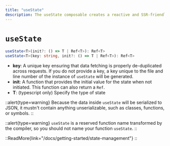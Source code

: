 ```yaml
---
title: "useState"
description: The useState composable creates a reactive and SSR-friendly shared state.
---
```


# `useState`

```ts
useState<T>(init?: () => T | Ref<T>): Ref<T>
useState<T>(key: string, init?: () => T | Ref<T>): Ref<T>
```

* **key**: A unique key ensuring that data fetching is properly de-duplicated across requests. If you do not provide a key, a key unique to the file and line number of the instance of `useState` will be generated.
* **init**: A function that provides the initial value for the state when not initiated. This function can also return a `Ref`.
* **T**: (typescript only) Specify the type of state

::alert{type=warning}
Because the data inside `useState` will be serialized to JSON, it mustn't contain anything unserializable, such as classes, functions, or symbols.
::

::alert{type=warning}
`useState` is a reserved function name transformed by the compiler, so you should not name your function `useState`.
::

::ReadMore{link="/docs/getting-started/state-management"}
::
